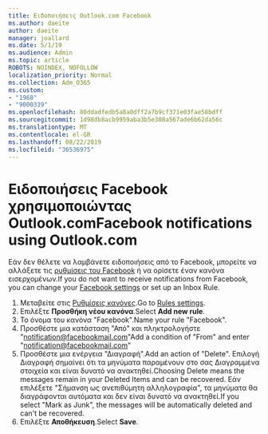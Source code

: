 ```yaml
---
title: Ειδοποιήσεις Outlook.com Facebook
ms.author: daeite
author: daeite
manager: joallard
ms.date: 5/1/19
ms.audience: Admin
ms.topic: article
ROBOTS: NOINDEX, NOFOLLOW
localization_priority: Normal
ms.collection: Adm_O365
ms.custom:
- "1968"
- "9000339"
ms.openlocfilehash: 80ddadfedb5a8a0dff2a7b9cf371e03fae58bdff
ms.sourcegitcommit: 1d98db8acb9959aba3b5e308a567ade6b62da56c
ms.translationtype: MT
ms.contentlocale: el-GR
ms.lasthandoff: 08/22/2019
ms.locfileid: "36536975"
---
```

# <a name="facebook-notifications-using-outlookcom"></a><span data-ttu-id="dbd5b-102">Ειδοποιήσεις Facebook χρησιμοποιώντας Outlook.com</span><span class="sxs-lookup"><span data-stu-id="dbd5b-102">Facebook notifications using Outlook.com</span></span>

<span data-ttu-id="dbd5b-103">Εάν δεν θέλετε να λαμβάνετε ειδοποιήσεις από το Facebook, μπορείτε να αλλάξετε τις [ρυθμίσεις του Facebook](https://www.facebook.com/settings?tab=notifications) ή να ορίσετε έναν κανόνα εισερχομένων.</span><span class="sxs-lookup"><span data-stu-id="dbd5b-103">If you do not want to receive notifications from Facebook, you can change your [Facebook settings](https://www.facebook.com/settings?tab=notifications) or set up an Inbox Rule.</span></span>

1. <span data-ttu-id="dbd5b-104">Μεταβείτε στις [Ρυθμίσεις κανόνες](https://outlook.live.com/mail/options/mail/rules/inboxRules).</span><span class="sxs-lookup"><span data-stu-id="dbd5b-104">Go to [Rules settings](https://outlook.live.com/mail/options/mail/rules/inboxRules).</span></span>
1. <span data-ttu-id="dbd5b-105">Επιλέξτε **Προσθήκη νέου κανόνα**.</span><span class="sxs-lookup"><span data-stu-id="dbd5b-105">Select **Add new rule**.</span></span>
1. <span data-ttu-id="dbd5b-106">Το όνομα του κανόνα "Facebook".</span><span class="sxs-lookup"><span data-stu-id="dbd5b-106">Name your rule "Facebook".</span></span>
1. <span data-ttu-id="dbd5b-107">Προσθέστε μια κατάσταση "Από" και πληκτρολογήστε "notification@facebookmail.com"</span><span class="sxs-lookup"><span data-stu-id="dbd5b-107">Add a condition of "From" and enter "notification@facebookmail.com"</span></span>
1. <span data-ttu-id="dbd5b-108">Προσθέστε μια ενέργεια "Διαγραφή".</span><span class="sxs-lookup"><span data-stu-id="dbd5b-108">Add an action of "Delete".</span></span> <span data-ttu-id="dbd5b-109">Επιλογή Διαγραφή σημαίνει ότι τα μηνύματα παραμένουν στο σας Διαγραμμένα στοιχεία και είναι δυνατό να ανακτηθεί.</span><span class="sxs-lookup"><span data-stu-id="dbd5b-109">Choosing Delete means the messages remain in your Deleted Items and can be recovered.</span></span> <span data-ttu-id="dbd5b-110">Εάν επιλέξετε "Σήμανση ως ανεπιθύμητη αλληλογραφία", τα μηνύματα θα διαγράφονται αυτόματα και δεν είναι δυνατό να ανακτηθεί.</span><span class="sxs-lookup"><span data-stu-id="dbd5b-110">If you select "Mark as Junk", the messages will be automatically deleted and can't be recovered.</span></span>
1. <span data-ttu-id="dbd5b-111">Επιλέξτε **Αποθήκευση**.</span><span class="sxs-lookup"><span data-stu-id="dbd5b-111">Select **Save**.</span></span>